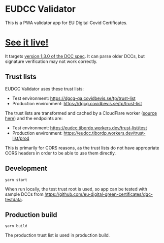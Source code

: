 # EUDCC Validator

This is a PWA validator app for EU Digital Covid Certificates.

# [See it live!](https://eudcc.ojdip.net)

It targets [version 1.3.0 of the DCC spec](https://github.com/ehn-dcc-development/hcert-spec/blob/main/hcert_spec.md). It can parse older DCCs, but signature verification may not work correctly.

## Trust lists

EUDCC Validator uses these trust lists:

- Test environment: https://dgcg-qa.covidbevis.se/tp/trust-list
- Production environment: https://dgcg.covidbevis.se/tp/trust-list

The trust lists are transformed and cached by a CloudFlare worker ([source here](./worker.js)) and the endpoints are:

- Test environment: https://eudcc.tibordp.workers.dev/trust-list/test
- Production environment: https://eudcc.tibordp.workers.dev/trust-list/prod

This is primarily for CORS reasons, as the trust lists do not have appropriate CORS headers in order to be able to use them directly.

## Development

```
yarn start
```

When run locally, the test trust root is used, so app can be tested with sample DCCs from https://github.com/eu-digital-green-certificates/dgc-testdata.

## Production build

```
yarn build
```

The production trust list is used in production build.
